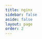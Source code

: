 ```yaml
---
title: nginx
sidebar: false
aside: false
layout: page
order: 2
---
```


<base-index :title="$frontmatter.title"/>
